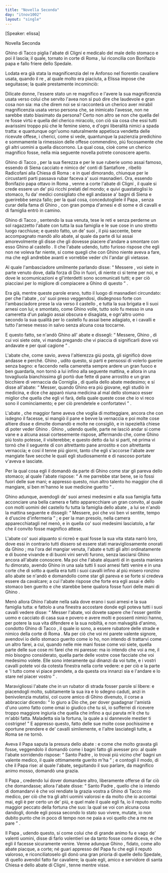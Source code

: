 ```yaml
---
title: "Novella Seconda"
day: "itnov1002"
layout: "single"
---
```

<html>
 <head>
 </head>
 <body>
  <div id="nov1002" type="novella" who="elissa">
   <p>
    [Speaker: elissa]
   </p>
   <head>
    Novella Seconda
   </head>
   <argument>
    <p>
     <milestone id="p00020001"/>
     <name persref="ghino" type="person">
      Ghino di Tacco
     </name>
     piglia
     <name persref="abatecligni" type="person">
      l'abate di Clign&iacute;
     </name>
     e medicalo del male dello stomaco e poi il lascia; il quale, tornato in corte di
     <name placeref="roma" type="place">
      Roma
     </name>
     , lui riconcilia con
     <name persref="bonifazio" type="person">
      Bonifazio papa
     </name>
     e fallo friere dello Spedale.
    </p>
   </argument>
   <div3 type="commentary" who="author">
    <p>
     <milestone id="p00020002"/>
     Lodata era gi&agrave; stata la magnificenzia del
     <name persref="realfonso" type="person">
      re Anfonso
     </name>
     nel fiorentin cavaliere usata, quando
     <name persref="panfilo" type="person">
      il re
     </name>
     , al quale molto era piaciuta, a
     <name persref="elissa" type="person">
      Elissa
     </name>
     impose che seguitasse; la quale prestamente incominci&ograve;:
    </p>
   </div3>
   <div3 type="commentary" who="elissa">
    <p>
     <milestone id="p00020003"/>
     Dilicate donne, l'essere stato un re magnifico e l'avere la sua magnificenzia usata verso colui che servito l'avea non si pu&ograve; dire che laudevole e gran cosa non sia: ma che direm noi se si racconter&agrave; un cherico aver mirabil magnificenzia usata verso persona che, se inimicato l'avesse, non ne sarebbe stato biasimato da persona?
     <milestone id="p00020004"/>
     Certo non altro se non che quella del re fosse virt&uacute; e quella del cherico miracolo, con ci&ograve; sia cosa che essi tutti avarissimi troppo pi&uacute; che le femine sieno, e d'ogni liberalit&agrave; nimici a spada tratta: e quantunque ogn'uomo naturalmente appetisca vendetta delle ricevute offese, i cherici, come si vede, quantunque la pazienzia predichino e sommamente la rimession delle offese commendino, pi&uacute; focosamente che gli altri uomini a quella discorrono. La qual cosa, cio&egrave; come un cherico magnifico fosse, nella mia seguente novella potrete conoscere aperto.
    </p>
   </div3>
   <p>
    <milestone id="p00020005"/>
    <name persref="ghino" type="person">
     Ghino di Tacco
    </name>
    , per la sua fierezza e per le sue ruberie uomo assai famoso, essendo di
    <name placeref="siena" type="place">
     Siena
    </name>
    cacciato e nimico de' conti di
    <name placeref="santafiore" type="place">
     Santafiore
    </name>
    , ribell&ograve;
    <name placeref="radicofani" type="place">
     Radicofani
    </name>
    alla Chiesa di
    <name placeref="roma" type="place">
     Roma
    </name>
    : e in quel dimorando, chiunque per le circustanti parti passava rubar faceva a' suoi masnadieri.
    <milestone id="p00020006"/>
    Ora, essendo
    <name persref="bonifazio" type="person">
     Bonifazio papa ottavo
    </name>
    in
    <name placeref="roma" type="place">
     Roma
    </name>
    , venne a corte
    <name persref="abatecligni" type="person">
     l'abate di Clign&iacute;
    </name>
    , il quale si crede essere un de' pi&uacute; ricchi prelati del mondo; e quivi guastatoglisi lo stomaco, fu da' medici consigliato che egli andasse a' bagni di
    <name placeref="siena" type="place">
     Siena
    </name>
    e guerirebbe senza fallo; per la qual cosa, concedutogliele
    <name persref="bonifazio" type="person">
     il Papa
    </name>
    , senza curar della fama di
    <name persref="ghino" type="person">
     Ghino
    </name>
    , con gran pompa d'arnesi e di some e di cavalli e di famiglia entr&ograve; in camino.
   </p>
   <p>
    <milestone id="p00020007"/>
    <name persref="ghino" type="person">
     Ghino di Tacco
    </name>
    , sentendo la sua venuta, tese le reti e senza perderne un sol ragazzetto
    <name persref="abatecligni" type="person">
     l'abate
    </name>
    con tutta la sua famiglia e le sue cose in uno stretto luogo racchiuse; e questo fatto,
    <name persref="masnadieri-1002" type="person">
     un de' suoi
    </name>
    , il pi&uacute; saccente, bene accompagnato mand&ograve; allo abate, al quale da parte di lui assai amorevolmente gli disse che gli dovesse piacere d'andare a smontare con esso
    <name persref="ghino" type="person">
     Ghino
    </name>
    al
    <name placeref="radicofani" type="place">
     castello
    </name>
    .
    <milestone id="p00020008"/>
    Il che
    <name persref="abatecligni" type="person">
     l'abate
    </name>
    udendo, tutto furioso rispose che egli non ne voleva far niente, s&iacute; come quegli che con
    <name persref="ghino" type="person">
     Ghino
    </name>
    niente aveva a fare, ma che egli andrebbe avanti e vorrebbe veder chi l'andar gli vietasse.
   </p>
   <p>
    <milestone id="p00020009"/>
    Al quale
    <name persref="masnadieri-1002" type="person">
     l'ambasciadore
    </name>
    umilmente parlando disse:
    <q direct="unspecified" who="masnadieri-1002">
     <name persref="abatecligni" type="person">
      Messere
     </name>
     , voi siete in parte venuto dove, dalla forza di Dio in fuori, di niente ci si teme per noi, e dove le scomunicazioni e gl'interdetti sono scomunicati tutti; e per ci&ograve; piacciavi per lo migliore di compiacere a
     <name persref="ghino" type="person">
      Ghino
     </name>
     di questo
    </q>
    .
   </p>
   <p>
    <milestone id="p00020010"/>
    Era gi&agrave;, mentre queste parole erano, tutto il luogo di masnadieri circundato: per che
    <name persref="abatecligni" type="person">
     l'abate
    </name>
    , co' suoi preso veggendosi, disdegnoso forte con
    <name persref="masnadieri-1002" type="person">
     l'ambasciadore
    </name>
    prese la via verso
    <name placeref="radicofani" type="place">
     il castello
    </name>
    , e tutta la sua brigata e li suoi arnesi con lui; e smontato, come
    <name persref="ghino" type="person">
     Ghino
    </name>
    volle, tutto solo fu messo in una cameretta d'un palagio assai obscura e disagiata, e ogn'altro uomo secondo la sua qualit&agrave; per lo castello fu assai bene adagiato, e i cavalli e tutto l'arnese messo in salvo senza alcuna cosa toccarne.
   </p>
   <p>
    <milestone id="p00020011"/>
    E questo fatto, se n'and&ograve;
    <name persref="ghino" type="person">
     Ghino
    </name>
    all'
    <name persref="abatecligni" type="person">
     abate
    </name>
    e dissegli:
    <q direct="unspecified" who="ghino">
     Messere,
     <name persref="ghino" type="person">
      Ghino
     </name>
     , di cui voi siete oste, vi manda pregando che vi piaccia di significarli dove voi andavate e per qual cagione
    </q>
    .
   </p>
   <p>
    <milestone id="p00020012"/>
    <name persref="abatecligni" type="person">
     L'abate
    </name>
    che, come savio, aveva l'altierezza gi&uacute; posta, gli signific&ograve; dove andasse e perch&eacute;.
    <name persref="ghino" type="person">
     Ghino
    </name>
    , udito questo, si part&iacute; e pensossi di volerlo guerire senza bagno: e faccendo nella cameretta sempre ardere un gran fuoco e ben guardarla, non torn&ograve; a lui infino alla seguente mattina, e allora in una tovagliuola bianchissima gli port&ograve; due fette di pane arrostito e un gran bicchiere di vernaccia da
    <name placeref="corniglia" type="place">
     Corniglia
    </name>
    , di quella dello abate medesimo; e s&iacute; disse all'abate:
    <milestone id="p00020013"/>
    <q direct="unspecified" who="ghino">
     Messer, quando
     <name persref="ghino" type="person">
      Ghino
     </name>
     era pi&uacute; giovane, egli studi&ograve; in medicina, e dice che appar&ograve; niuna medicina al mal dello stomaco esser miglior che quella che egli vi far&agrave;, della quale queste cose che io vi reco sono il cominciamento; e per ci&ograve; prendetele e confortatevi
    </q>
    .
   </p>
   <p>
    <milestone id="p00020014"/>
    <name persref="abatecligni" type="person">
     L'abate
    </name>
    , che maggior fame aveva che voglia di motteggiare, ancora che con isdegno il facesse, s&iacute; mangi&ograve; il pane e bevve la vernaccia e poi molte cose altiere disse e dimolte domand&ograve; e molte ne consigli&ograve;, e in ispezielt&agrave; chiese di poter veder
    <name persref="ghino" type="person">
     Ghino
    </name>
    .
    <milestone id="p00020015"/>
    <name persref="ghino" type="person">
     Ghino
    </name>
    , udendo quelle, parte ne lasci&ograve; andar s&iacute; come vane e a alcuna assai cortesemente rispose, affermando che, come
    <name persref="ghino" type="person">
     Ghino
    </name>
    pi&uacute; tosto potesse, il visiterebbe; e questo detto da lui si part&iacute;, n&eacute; prima vi torn&ograve; che il seguente d&iacute; con altrettanto pane arrostito e con altrettanta vernaccia; e cos&iacute; il tenne pi&uacute; giorni, tanto che egli s'accorse l'abate aver mangiate fave secche le quali egli studiosamente e di nascoso portate v'aveva e lasciate.
   </p>
   <p>
    <milestone id="p00020016"/>
    Per la qual cosa egli il domand&ograve; da parte di
    <name persref="ghino" type="person">
     Ghino
    </name>
    come star gli pareva dello stomaco; al quale
    <name persref="abatecligni" type="person">
     l'abate
    </name>
    rispose:
    <q direct="unspecified" who="abatecligni">
     A me parrebbe star bene, se io fossi fuori delle sue mani; e appresso questo, niun altro talento ho maggior che di mangiare, s&iacute; ben m'hanno le sue medicine guerito
    </q>
    .
   </p>
   <p>
    <milestone id="p00020017"/>
    <name persref="ghino" type="person">
     Ghino
    </name>
    adunque, avendogli de' suoi arnesi medesimi e alla sua famiglia fatta acconciare una bella camera e fatto apparecchiare un gran convito, al quale con molti uomini del
    <name placeref="radicofani" type="place">
     castello
    </name>
    fu tutta la famiglia dello
    <name persref="abatecligni" type="person">
     abate
    </name>
    , a lui se n'and&ograve; la mattina seguente e dissegli:
    <q direct="unspecified" who="ghino">
     Messere, poi che voi ben vi sentite, tempo &egrave; d'uscire d'infermeria
    </q>
    ; e per la man presolo, nella camera apparecchiatagli nel men&ograve;, e in quella co' suoi medesimi lasciatolo, a far che il convito fosse magnifico attese.
   </p>
   <p>
    <milestone id="p00020018"/>
    <name persref="abatecligni" type="person">
     L'abate
    </name>
    co' suoi alquanto si ricre&ograve; e qual fosse la sua vita stata narr&ograve; loro, dove essi in contrario tutti dissero s&eacute; essere stati maravigliosamente onorati da
    <name persref="ghino" type="person">
     Ghino
    </name>
    ; ma l'ora del mangiar venuta, l'abate e tutti gli altri ordinatamente e di buone vivande e di buoni vini serviti furono, senza lasciarsi
    <name persref="ghino" type="person">
     Ghino
    </name>
    ancora all'abate conoscere.
    <milestone id="p00020019"/>
    Ma poi che l'abate alquanti d&iacute; in questa maniera fu dimorato, avendo
    <name persref="ghino" type="person">
     Ghino
    </name>
    in una sala tutti li suoi arnesi fatti venire e in una corte che di sotto a quella era tutti i suoi cavalli infino al pi&uacute; misero ronzino allo abate se n'and&ograve; e domandollo come star gli pareva e se forte si credeva essere da cavalcare; a cui l'abate rispose che forte era egli assai e dello stomaco ben guerito e che starebbe bene qualora fosse fuori delle mani di
    <name persref="ghino" type="person">
     Ghino
    </name>
    .
   </p>
   <p>
    <milestone id="p00020020"/>
    Men&ograve; allora
    <name persref="ghino" type="person">
     Ghino
    </name>
    <name persref="abatecligni" type="person">
     l'abate
    </name>
    nella sala dove erano i suoi arnesi e la sua famiglia tutta: e fattolo a una finestra accostare donde egli poteva tutti i suoi cavalli vedere disse:
    <milestone id="p00020021"/>
    <q direct="unspecified" who="ghino">
     Messer l'abate, voi dovete sapere che l'esser gentile uomo e cacciato di casa sua e povero e avere molti e possenti nimici hanno, per potere la sua vita difendere e la sua nobilt&agrave;, e non malvagit&agrave; d'animo, condotto
     <name persref="ghino" type="person">
      Ghino di Tacco
     </name>
     , il quale io sono, a essere rubatore delle strade e nimico della corte di
     <name placeref="roma" type="place">
      Roma
     </name>
     .
     <milestone id="p00020022"/>
     Ma per ci&ograve; che voi mi parete valente signore, avendovi io dello stomaco guerito come io ho, non intendo di trattarvi come un altro farei, a cui, quando nelle mie mani fosse come voi siete, quella parte delle sue cose mi farei che mi paresse: ma io intendo che voi a me, il mio bisogno considerato, quella parte delle vostre cose facciate che voi medesimo volete.
     <milestone id="p00020023"/>
     Elle sono interamente qui dinanzi da voi tutte, e i vostri cavalli potete voi da cotesta finestra nella corte vedere: e per ci&ograve; e la parte e 'l tutto come vi piace prendete, a da questa ora innanzi sia e l'andare e lo stare nel piacer vostro
    </q>
    .
   </p>
   <p>
    <milestone id="p00020024"/>
    Maravigliossi
    <name persref="abatecligni" type="person">
     l'abate
    </name>
    che in un rubator di strada fosser parole s&iacute; libere: e piacendogli molto, subitamente la sua ira e lo sdegno caduti, anzi in benivolenzia mutatisi, col cuore amico di
    <name persref="ghino" type="person">
     Ghino
    </name>
    divenuto, il corse a abbracciar dicendo:
    <milestone id="p00020025"/>
    <q direct="unspecified" who="abatecligni">
     Io giuro a Dio che, per dover guadagnar l'amist&agrave; d'uno uomo fatto come omai io giudico che tu sii, io sofferrei di ricevere troppo maggiore ingiuria che quella che infino a qui paruta m'&egrave; che tu m'abbi fatta. Maladetta sia la fortuna, la quale a s&iacute; dannevole mestier ti costrigne!
    </q>
    <milestone id="p00020026"/>
    E appresso questo, fatto delle sue molte cose pochissime e oportune prendere e de' cavalli similemente, e l'altre lasciategli tutte, a
    <name placeref="roma" type="place">
     Roma
    </name>
    se ne torn&ograve;.
   </p>
   <p>
    <milestone id="p00020027"/>
    Aveva
    <name persref="bonifazio" type="person">
     il Papa
    </name>
    saputa la presura dello
    <name persref="abatecligni" type="person">
     abate
    </name>
    : e come che molto gravata gli fosse, veggendolo il domand&ograve; come i bagni fatto gli avesser pro: al quale l'abate sorridendo rispose:
    <q direct="unspecified" who="abatecligni">
     <name persref="bonifazio" type="person">
      Santo Padre
     </name>
     , io trovai pi&uacute; vicino che' bagni un valente medico, il quale ottimamente guerito m'ha
    </q>
    ; e contogli il modo, di che
    <name persref="bonifazio" type="person">
     il Papa
    </name>
    rise: al quale l'abate, seguitando il suo parlare, da magnifico animo mosso, domand&ograve; una grazia.
   </p>
   <p>
    <milestone id="p00020028"/>
    <name persref="bonifazio" type="person">
     Il Papa
    </name>
    , credendo lui dover domandare altro, liberamente offerse di far ci&ograve; che domandasse; allora
    <name persref="abatecligni" type="person">
     l'abate
    </name>
    disse:
    <q direct="unspecified" who="abatecligni">
     <name persref="bonifazio" type="person">
      Santo Padre
     </name>
     , quello che io intendo di domandarvi &egrave; che voi rendiate la grazia vostra a
     <name persref="ghino" type="person">
      Ghino di Tacco
     </name>
     mio medico, per ci&ograve; che tra gli altri uomini valorosi e da molto che io accontai mai, egli &egrave; per certo un de' pi&uacute;, e quel male il quale egli fa, io il reputo molto maggior peccato della fortuna che suo:
     <milestone id="p00020029"/>
     la qual se voi con alcuna cosa dandogli, donde egli possa secondo lo stato suo vivere, mutate, io non dubito punto che in poco di tempo non ne paia a voi quello che a me ne pare
    </q>
    .
   </p>
   <p>
    <milestone id="p00020030"/>
    <name persref="bonifazio" type="person">
     Il Papa
    </name>
    , udendo questo, s&iacute; come colui che di grande animo fu e vago de' valenti uomini, disse di farlo volentieri se da tanto fosse come diceva, e che egli il facesse sicuramente venire.
    <milestone id="p00020031"/>
    Venne adunque
    <name persref="ghino" type="person">
     Ghino
    </name>
    , fidato, come allo
    <name persref="abatecligni" type="person">
     abate
    </name>
    piacque, a corte; n&eacute; guari appresso del Papa fu che egli il reput&ograve; valoroso, e riconciliatoselo gli don&ograve; una gran prioria di quelle dello Spedale, di quello avendol fatto far cavaliere; la quale egli, amico e servidore di santa Chiesa e dello
    <name persref="abatecligni" type="person">
     abate di Clign&iacute;
    </name>
    , tenne mentre visse.
   </p>
  </div>
 </body>
</html>